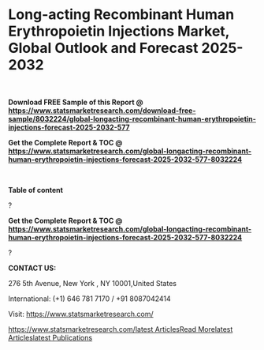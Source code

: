 <h1>Long-acting Recombinant Human Erythropoietin Injections Market, Global Outlook and Forecast 2025-2032</h1><br/><p><strong>Download FREE Sample of this Report @ <a href="https://www.statsmarketresearch.com/download-free-sample/8032224/global-longacting-recombinant-human-erythropoietin-injections-forecast-2025-2032-577">https://www.statsmarketresearch.com/download-free-sample/8032224/global-longacting-recombinant-human-erythropoietin-injections-forecast-2025-2032-577</a></strong></p>
 
 
 
 <div><b>Get the Complete Report & TOC @ <a href="https://www.statsmarketresearch.com/global-longacting-recombinant-human-erythropoietin-injections-forecast-2025-2032-577-8032224">https://www.statsmarketresearch.com/global-longacting-recombinant-human-erythropoietin-injections-forecast-2025-2032-577-8032224</a></b></div>
 
 
 
 <p><br />
 
 <b>Table of content</b></p>
 
 
 
 <p>? </p>
 
 
 
 <div><b>Get the Complete Report & TOC @ <a href="https://www.statsmarketresearch.com/global-longacting-recombinant-human-erythropoietin-injections-forecast-2025-2032-577-8032224">https://www.statsmarketresearch.com/global-longacting-recombinant-human-erythropoietin-injections-forecast-2025-2032-577-8032224</a></b></div>
 
 
 
 <p>? </p>
 
 
 
 <p><b>CONTACT US:</b><br />
 
 276 5th Avenue, New York , NY 10001,United States<br />
 
 International: (+1) 646 781 7170 / +91 8087042414<br />
 
 Visit: <a href="https://www.statsmarketresearch.com/">https://www.statsmarketresearch.com/</a><br />
 
 <a href="https://gyeongbokgung.com">https://www.statsmarketresearch.com/</a><a href="https://hallyeomaritime.com">latest Articles</a><a href="https://jingwansa.com">Read More</a><a href="https://nguoiviet.jp/">latest Articles</a><a href="https://www.intelmarketresearch.com/">latest Publications</a></p>